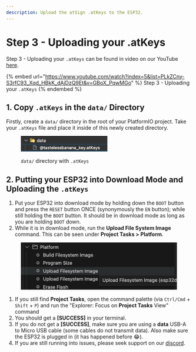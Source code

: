 ```yaml
---
description: Upload the atSign .atKeys to the ESP32.
---
```


# Step 3 - Uploading your .atKeys

Step 3 - Uploading your `.atKeys` can be found in video on our YouTube [here](https://www.youtube.com/watch?v=GBoX\_PqwMGo\&list=PLkZCny-S3rfC93\_Xqd\_HBkK\_dAjDzQ9Et\&index=5).

{% embed url="https://www.youtube.com/watch?index=5&list=PLkZCny-S3rfC93_Xqd_HBkK_dAjDzQ9Et&v=GBoX_PqwMGo" %}
Step 3 - Uploading your `.atKeys`
{% endembed %}

## 1. Copy `.atKeys` in the `data/` Directory

Firstly, create a `data/` directory in the root of your PlatformIO project. Take your `.atKeys` file and place it inside of this newly created directory.

<figure><img src="../../.gitbook/assets/image (7).png" alt="" width="235"><figcaption><p><code>data/</code> directory with <code>.atKeys</code></p></figcaption></figure>

## 2. Putting your ESP32 into Download Mode and Uploading the `.atKeys`

1. Put your ESP32 into download mode by holding down the `BOOT` button and press the `RESET` button ONCE (synonymously the `EN` button); while still holding the `BOOT` button. It should be in download mode as long as you are holding `BOOT` down.
2. While it is in download mode, run the **Upload File System Image** command. This can be seen under **Project Tasks > Platform**.&#x20;

<figure><img src="../../.gitbook/assets/image (12).png" alt=""><figcaption></figcaption></figure>

1. If you still find **Project Tasks**, open the command palette (via `Ctrl/Cmd` + `Shift` + `P`) and run the "Explorer: Focus on **Project Tasks** View" command
2. You should get a **\[SUCCESS]** in your terminal.&#x20;
3. If you do not get a **\[SUCCESS]**, make sure you are using a **data** USB-A to Micro USB cable (some cables do not transmit data). Also make sure the ESP32 is plugged in (it has happened before 😂).&#x20;
4. If you are still running into issues, please seek support on our [discord](https://discord.atsign.com).
